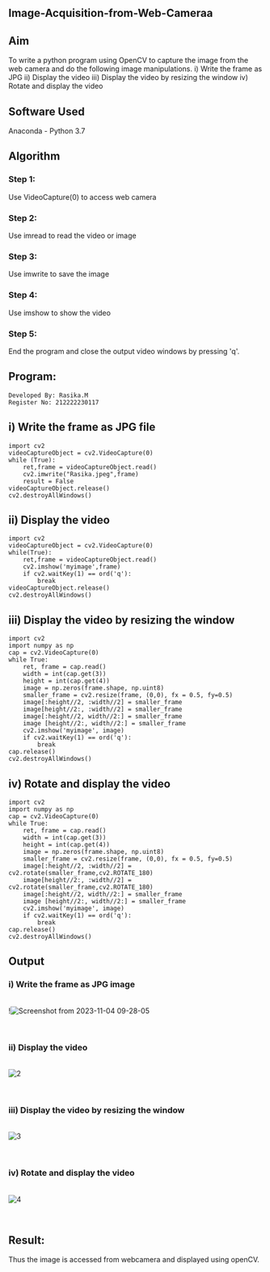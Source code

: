 ## Image-Acquisition-from-Web-Cameraa
## Aim
 
To write a python program using OpenCV to capture the image from the web camera and do the following image manipulations.
i) Write the frame as JPG 
ii) Display the video 
iii) Display the video by resizing the window
iv) Rotate and display the video

## Software Used
Anaconda - Python 3.7
## Algorithm

### Step 1:
Use VideoCapture(0) to access web camera

### Step 2:
Use imread to read the video or image

### Step 3:
Use imwrite to save the image

### Step 4:
Use imshow to show the video

### Step 5:
End the program and close the output video windows by pressing 'q'.

## Program:
``` 
Developed By: Rasika.M
Register No: 212222230117
```


## i) Write the frame as JPG file
```
import cv2
videoCaptureObject = cv2.VideoCapture(0)
while (True):
    ret,frame = videoCaptureObject.read()
    cv2.imwrite("Rasika.jpeg",frame)
    result = False
videoCaptureObject.release()
cv2.destroyAllWindows()
```



## ii) Display the video
```
import cv2
videoCaptureObject = cv2.VideoCapture(0)
while(True):
    ret,frame = videoCaptureObject.read()
    cv2.imshow('myimage',frame)
    if cv2.waitKey(1) == ord('q'):
        break
videoCaptureObject.release()
cv2.destroyAllWindows()
```



## iii) Display the video by resizing the window
```
import cv2
import numpy as np
cap = cv2.VideoCapture(0)
while True:
    ret, frame = cap.read() 
    width = int(cap.get(3))
    height = int(cap.get(4))
    image = np.zeros(frame.shape, np.uint8) 
    smaller_frame = cv2.resize(frame, (0,0), fx = 0.5, fy=0.5) 
    image[:height//2, :width//2] = smaller_frame
    image[height//2:, :width//2] = smaller_frame
    image[:height//2, width//2:] = smaller_frame 
    image [height//2:, width//2:] = smaller_frame
    cv2.imshow('myimage', image)
    if cv2.waitKey(1) == ord('q'):
        break
cap.release()
cv2.destroyAllWindows()
```




## iv) Rotate and display the video
```
import cv2
import numpy as np
cap = cv2.VideoCapture(0)
while True:
    ret, frame = cap.read() 
    width = int(cap.get(3))
    height = int(cap.get(4))
    image = np.zeros(frame.shape, np.uint8) 
    smaller_frame = cv2.resize(frame, (0,0), fx = 0.5, fy=0.5) 
    image[:height//2, :width//2] = cv2.rotate(smaller_frame,cv2.ROTATE_180)
    image[height//2:, :width//2] = cv2.rotate(smaller_frame,cv2.ROTATE_180)
    image[:height//2, width//2:] = smaller_frame 
    image [height//2:, width//2:] = smaller_frame
    cv2.imshow('myimage', image)
    if cv2.waitKey(1) == ord('q'):
        break
cap.release()
cv2.destroyAllWindows()
```


## Output

### i) Write the frame as JPG image
</br>!![Screenshot from 2023-11-04 09-28-05](https://github.com/rasika1206/Image-Acquisition-from-Web-Cameraa/assets/124434806/03cf48e7-cf47-4788-8559-8bc729951091)

</br>

### ii) Display the video
</br>![2](https://github.com/rasika1206/Image-Acquisition-from-Web-Cameraa/assets/124434806/a66665b8-cc95-41e5-95dd-bf108c60bce1)

</br>


### iii) Display the video by resizing the window
</br>![3](https://github.com/rasika1206/Image-Acquisition-from-Web-Cameraa/assets/124434806/7c0f7e57-189d-4db4-a48c-ccebf3385127)

</br>



### iv) Rotate and display the video
</br>![4](https://github.com/rasika1206/Image-Acquisition-from-Web-Cameraa/assets/124434806/99ee45b0-f7a0-4dbf-8aa9-595e93ed8454)

</br>





## Result:
Thus the image is accessed from webcamera and displayed using openCV.
